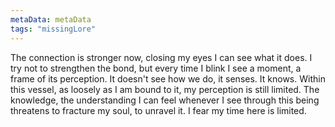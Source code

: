 ```yaml
---
metaData: metaData
tags: "missingLore"
---
```


The connection is stronger now, closing my eyes I can see what it does. I try not to strengthen the bond, but every time I blink I see a moment, a frame of its perception. It doesn't see how we do, it senses. It knows. Within this vessel, as loosely as I am bound to it, my perception is still limited. The knowledge, the understanding I can feel whenever I see through this being threatens to fracture my soul, to unravel it. 
I fear my time here is limited.